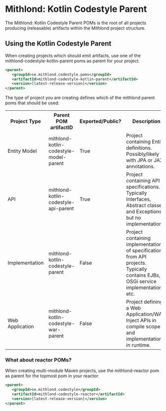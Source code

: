 # Mithlond: Kotlin Codestyle Parent

The Mithlond: Kotlin Codestyle Parent POMs is the root of all projects 
producing (releasable) artifacts within the Mithlond project structure.

## Using the Kotlin Codestyle Parent

When creating projects which should emit artifacts, use one of the 
mithlond-codestyle-kotlin-parent poms as parent for your project.

```xml
<parent>
   <groupId>se.mithlond.codestyle.poms</groupId>
   <artifactId>mithlond-codestyle-kotlin-parent</artifactId>
   <version>[latest-release-version]</version>
</parent>
```

The type of project you are creating defines which of the mithlond parent poms that should be used:

<table>
    <tr>
        <th>Project Type</th>
        <th>Parent POM artifactID</th>
        <th>Exported/Public?</th>
        <th>Description</th>
    </tr>
    <tr>
        <td>Entity Model</td>
        <td>mithlond-kotlin-codestyle-model-parent</td>
        <td>True</td>
        <td>Project containing Entity definitions. Possibly/likely with JPA or JAXB annotations.</td>
    </tr>
    <tr>
        <td>API</td>
        <td>mithlond-kotlin-codestyle-api-parent</td>
        <td>True</td>
        <td>Project containing API specifications. Typically Interfaces, Abstract classes and 
        Exceptions, but no implementations.</td>
    </tr>
    <tr>
        <td>Implementation</td>
        <td>mithlond-kotlin-codestyle-parent</td>
        <td>False</td>
        <td>Project containing implementation of specifications from API projects. 
        Typically contains EJBs, OSGi service implementations etc.</td>
    </tr>
    <tr>
        <td>Web Application</td>
        <td>mithlond-kotlin-codestyle-war-parent</td>
        <td>False</td>
        <td>Project defining a Web Application/WAR. Inject APIs in compile scope and implementations in runtime.</td>
    </tr>
</table>

### What about reactor POMs?

When creating multi-module Maven projects, use the mithlond-reactor pom as 
parent for the topmost pom in your reactor:

```xml
<parent>
   <groupId>se.mithlond.codestyle</groupId>
   <artifactId>mithlond-codestyle-reactor</artifactId>
   <version>[latest-release-version]</version>
</parent>   
```
